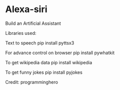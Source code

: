 # Alexa-siri
Build an Artificial Assistant

Libraries used:

Text to speech pip install pyttsx3

For advance control on browser pip install pywhatkit

To get wikipedia data pip install wikipedia

To get funny jokes pip install pyjokes




Credit: programminghero
